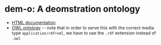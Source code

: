 # dem-o: A deomstration ontology

  * [HTML documentation](dem-o.html)
  * [OWL ontology](dem-o.rdf) -- note that in order to serve this with the correct media type `application/rdf+xml`, we have to use the `.rdf` extension instead of `.owl`
